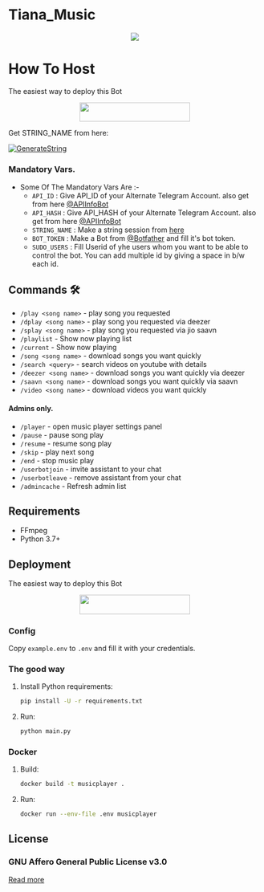 # Tiana_Music

<p align="center">
  <img src="https://telegra.ph/file/8636c6bf80e7806a2e80d.png">
</p>

# How To Host
The easiest way to deploy this Bot
<p align="center"><a href="https://heroku.com/deploy?template=https://github.com/prince301102/PrinceVCMusicbot"> <img src="https://img.shields.io/badge/Deploy%20To%20Heroku-red?style=for-the-badge&logo=heroku" width="220" height="38.45"/></a></p>

Get STRING_NAME from here:

[![GenerateString](https://img.shields.io/badge/repl.it-generateString-yellowgreen)](https://t.me/PyrogramStringBot)

### Mandatory Vars.

- Some Of The Mandatory Vars Are :-
   - `API_ID` :  Give API_ID of your Alternate Telegram Account. also get from here [@APIInfoBot](https://t.me/APIinfoBot)
   - `API_HASH` :  Give API_HASH of your Alternate Telegram Account. also get from here [@APIInfoBot](https://t.me/APIinfoBot)
   - `STRING_NAME` :  Make a string session from [here](https://t.me/PyrogramStringBot)
   - `BOT_TOKEN` :  Make a Bot from [@Botfather](https://t.me/botfather) and fill it's bot token.
   - `SUDO_USERS` :  Fill Userid of yhe users whom you want to be able to control the bot. You can add multiple id by giving a space in b/w each id.







## Commands 🛠

- `/play <song name>` - play song you requested
- `/dplay <song name>` - play song you requested via deezer
- `/splay <song name>` - play song you requested via jio saavn
- `/playlist` - Show now playing list
- `/current` - Show now playing
- `/song <song name>` - download songs you want quickly
- `/search <query>` - search videos on youtube with details
- `/deezer <song name>` - download songs you want quickly via deezer
- `/saavn <song name>` - download songs you want quickly via saavn
- `/video <song name>` - download videos you want quickly

#### Admins only.
- `/player` - open music player settings panel
- `/pause` - pause song play
- `/resume` - resume song play
- `/skip` - play next song
- `/end` - stop music play
- `/userbotjoin` - invite assistant to your chat
- `/userbotleave` - remove assistant from your chat
- `/admincache` - Refresh admin list

## Requirements

- FFmpeg
- Python 3.7+

## Deployment
The easiest way to deploy this Bot
<p align="center"><a href="https://heroku.com/deploy?template=https://github.com/prince301102/TelegramVCMusicPlayer"> <img src="https://img.shields.io/badge/Deploy%20To%20Heroku-red?style=for-the-badge&logo=heroku" width="220" height="38.45"/></a></p>

### Config

Copy `example.env` to `.env` and fill it with your credentials.

### The good way

1. Install Python requirements:
   ```bash
   pip install -U -r requirements.txt
   ```
2. Run:
   ```bash
   python main.py
   ```

### Docker

1. Build:
   ```bash
   docker build -t musicplayer .
   ```
2. Run:
   ```bash
   docker run --env-file .env musicplayer
   ```

## License

### GNU Affero General Public License v3.0

[Read more](http://www.gnu.org/licenses/#AGPL)

